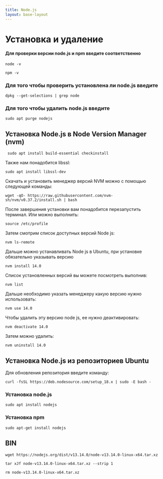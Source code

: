 ```yaml
---
title: Node.js
layout: base-layout
---
```

# Установка и удаление

#### Для проверки версии node.js и npm введите соответственно
`node -v`

`npm -v`

### Для того чтобы проверить установлена ли node.js введите

`dpkg --get-selections | grep node` 

### Для того чтобы удалить node.js введите

`sudo apt purge nodejs`


## Установка Node.js в Node Version Manager (nvm)

` sudo apt install build-essential checkinstall`

Также нам понадобится libssl:

`sudo apt install libssl-dev`

Скачать и установить менеджер версий NVM можно с помощью следующей команды:

`wget -qO- https://raw.githubusercontent.com/nvm-sh/nvm/v0.37.2/install.sh | bash`

После завершения установки вам понадобится перезапустить терминал. Или можно выполнить:

`source /etc/profile`

Затем смотрим список доступных версий Node js:

`nvm ls-remote`

Дальше можно устанавливать Node js в Ubuntu, при установке обязательно указывать версию

`nvm install 14.0`

Список установленных версий вы можете посмотреть выполнив:

`nvm list`

Дальше необходимо указать менеджеру какую версию нужно использовать:

`nvm use 14.0`

Чтобы удалить эту версию node js, ее нужно деактивировать:

`nvm deactivate 14.0`

Затем можно удалить:

`nvm uninstall 14.0`

## Установка Node.js из репозиториев Ubuntu
Для обновления репозитория введите команду:

`curl -fsSL https://deb.nodesource.com/setup_18.x | sudo -E bash -`

### Установка node.js

`sudo apt install nodejs`

### Установка npm

`sudo apt-get install nodejs`

## BIN

`wget https://nodejs.org/dist/v13.14.0/node-v13.14.0-linux-x64.tar.xz`

`tar xJf node-v13.14.0-linux-x64.tar.xz --strip 1`

`rm node-v13.14.0-linux-x64.tar.xz`